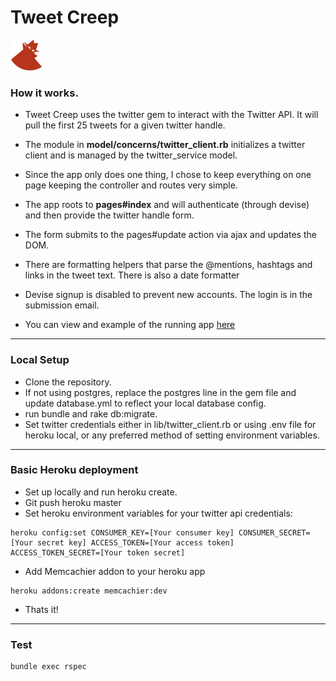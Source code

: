 # Tweet Creep  
![alt text](https://github.com/nooysters/TweetCreep/blob/master/app/assets/images/logo.png) 


### How it works.


- Tweet Creep uses the twitter gem to interact with the Twitter API. It will pull the first 25 tweets for a given twitter handle. 
- The module in **model/concerns/twitter_client.rb** initializes a twitter client and is managed by the twitter_service model.
- Since the app only does one thing, I chose to keep everything on one page keeping the controller and routes very simple. 
- The app roots to **pages#index** and will authenticate (through devise) and then provide the twitter handle form.
- The form submits to the pages#update action via ajax and updates the DOM. 
- There are formatting helpers that parse the @mentions, hashtags and links in the tweet text. There is also a date formatter

- Devise signup is disabled to prevent new accounts. The login is in the submission email.

- You can view and example of the running app [here](http://desolate-oasis-3548.herokuapp.com/)

---

### Local Setup
* Clone the repository.
* If not using postgres, replace the postgres line in the gem file and update database.yml to reflect your local database config.
* run bundle and rake db:migrate.
* Set twitter credentials either in lib/twitter_client.rb or using .env file for heroku local, or any preferred method of setting environment variables.

---

### Basic Heroku deployment
* Set up locally and run heroku create.
* Git push heroku master
* Set heroku environment variables for your twitter api credentials:

```
heroku config:set CONSUMER_KEY=[Your consumer key] CONSUMER_SECRET=[Your secret key] ACCESS_TOKEN=[Your access token] ACCESS_TOKEN_SECRET=[Your token secret]
```
* Add Memcachier addon to your heroku app

```
heroku addons:create memcachier:dev
```

* Thats it!

---

### Test

```
bundle exec rspec
```